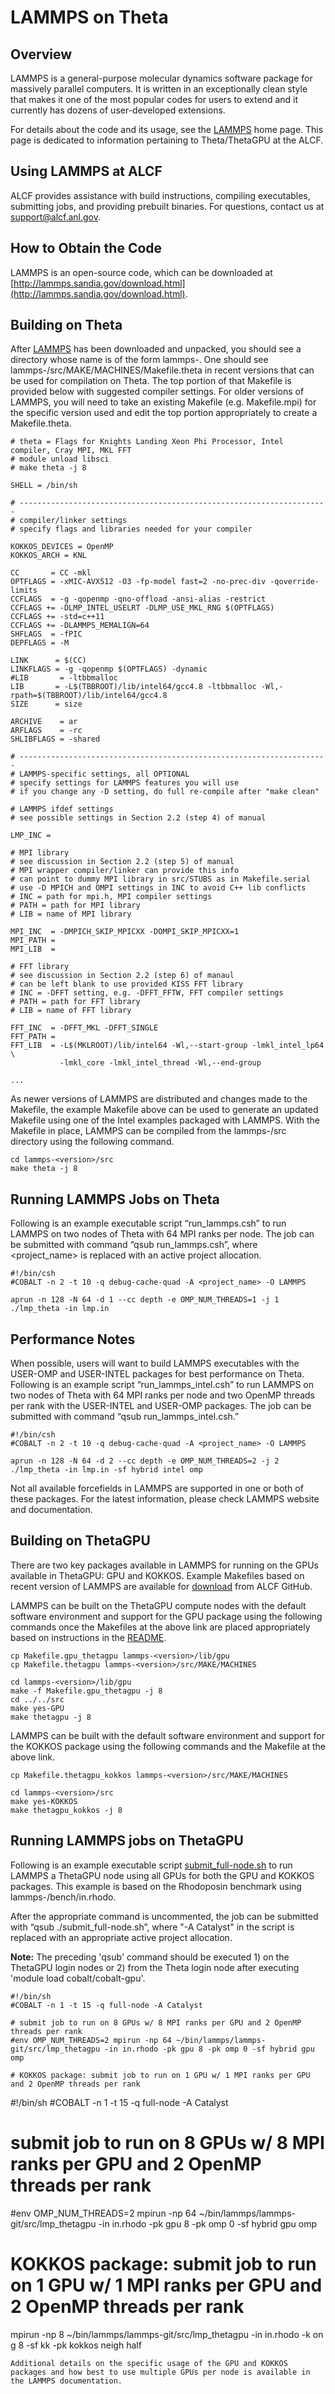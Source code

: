 # LAMMPS on Theta
## Overview
LAMMPS is a general-purpose molecular dynamics software package for massively parallel computers. It is written in an exceptionally clean style that makes it one of the most popular codes for users to extend and it currently has dozens of user-developed extensions.

For details about the code and its usage, see the [LAMMPS](http://lammps.sandia.gov/) home page. This page is dedicated to information pertaining to Theta/ThetaGPU at the ALCF.

## Using LAMMPS at ALCF
ALCF provides assistance with build instructions, compiling executables, submitting jobs, and providing prebuilt binaries. For questions, contact us at [support@alcf.anl.gov](mailto:support@alcf.anl.gov).

## How to Obtain the Code
LAMMPS is an open-source code, which can be downloaded at [http://lammps.sandia.gov/download.html](http://lammps.sandia.gov/download.html).

## Building on Theta
After [LAMMPS](http://lammps.sandia.gov/) has been downloaded and unpacked, you should see a directory whose name is of the form lammps-<version>. One should see lammps-<version>/src/MAKE/MACHINES/Makefile.theta in recent versions that can be used for compilation on Theta. The top portion of that Makefile is provided below with suggested compiler settings. For older versions of LAMMPS, you will need to take an existing Makefile (e.g. Makefile.mpi) for the specific version used and edit the top portion appropriately to create a Makefile.theta.
  
```
# theta = Flags for Knights Landing Xeon Phi Processor, Intel compiler, Cray MPI, MKL FFT
# module unload libsci
# make theta -j 8

SHELL = /bin/sh

# ---------------------------------------------------------------------
# compiler/linker settings
# specify flags and libraries needed for your compiler

KOKKOS_DEVICES = OpenMP
KOKKOS_ARCH = KNL

CC       = CC -mkl
OPTFLAGS = -xMIC-AVX512 -O3 -fp-model fast=2 -no-prec-div -qoverride-limits
CCFLAGS  = -g -qopenmp -qno-offload -ansi-alias -restrict 
CCFLAGS += -DLMP_INTEL_USELRT -DLMP_USE_MKL_RNG $(OPTFLAGS)
CCFLAGS += -std=c++11
CCFLAGS += -DLAMMPS_MEMALIGN=64
SHFLAGS  = -fPIC
DEPFLAGS = -M

LINK      = $(CC)
LINKFLAGS = -g -qopenmp $(OPTFLAGS) -dynamic
#LIB       = -ltbbmalloc
LIB       = -L$(TBBROOT)/lib/intel64/gcc4.8 -ltbbmalloc -Wl,-rpath=$(TBBROOT)/lib/intel64/gcc4.8
SIZE      = size

ARCHIVE    = ar
ARFLAGS    = -rc
SHLIBFLAGS = -shared

# ---------------------------------------------------------------------
# LAMMPS-specific settings, all OPTIONAL
# specify settings for LAMMPS features you will use
# if you change any -D setting, do full re-compile after "make clean"

# LAMMPS ifdef settings
# see possible settings in Section 2.2 (step 4) of manual

LMP_INC =

# MPI library
# see discussion in Section 2.2 (step 5) of manual
# MPI wrapper compiler/linker can provide this info
# can point to dummy MPI library in src/STUBS as in Makefile.serial
# use -D MPICH and OMPI settings in INC to avoid C++ lib conflicts
# INC = path for mpi.h, MPI compiler settings
# PATH = path for MPI library
# LIB = name of MPI library

MPI_INC  = -DMPICH_SKIP_MPICXX -DOMPI_SKIP_MPICXX=1
MPI_PATH =
MPI_LIB  =

# FFT library
# see discussion in Section 2.2 (step 6) of manaul
# can be left blank to use provided KISS FFT library
# INC = -DFFT setting, e.g. -DFFT_FFTW, FFT compiler settings
# PATH = path for FFT library
# LIB = name of FFT library

FFT_INC  = -DFFT_MKL -DFFT_SINGLE
FFT_PATH =
FFT_LIB  = -L$(MKLROOT)/lib/intel64 -Wl,--start-group -lmkl_intel_lp64 \
           -lmkl_core -lmkl_intel_thread -Wl,--end-group

...
```
As newer versions of LAMMPS are distributed and changes made to the Makefile, the example Makefile above can be used to generate an updated Makefile using one of the Intel examples packaged with LAMMPS. With the Makefile in place, LAMMPS can be compiled from the lammps-<version>/src directory using the following command.

```
cd lammps-<version>/src
make theta -j 8
```
  
## Running LAMMPS Jobs on Theta
Following is an example executable script “run_lammps.csh” to run LAMMPS on two nodes of Theta with 64 MPI ranks per node. The job can be submitted with command “qsub run_lammps.csh”, where <project_name> is replaced with an active project allocation.
  
```
#!/bin/csh
#COBALT -n 2 -t 10 -q debug-cache-quad -A <project_name> -O LAMMPS

aprun -n 128 -N 64 -d 1 --cc depth -e OMP_NUM_THREADS=1 -j 1 ./lmp_theta -in lmp.in
```
## Performance Notes
When possible, users will want to build LAMMPS executables with the USER-OMP and USER-INTEL packages for best performance on Theta. Following is an example script “run_lammps_intel.csh” to run LAMMPS on two nodes of Theta with 64 MPI ranks per node and two OpenMP threads per rank with the USER-INTEL and USER-OMP packages. The job can be submitted with command “qsub run_lammps_intel.csh.”
```
#!/bin/csh
#COBALT -n 2 -t 10 -q debug-cache-quad -A <project_name> -O LAMMPS

aprun -n 128 -N 64 -d 2 --cc depth -e OMP_NUM_THREADS=2 -j 2 ./lmp_theta -in lmp.in -sf hybrid intel omp
```
Not all available forcefields in LAMMPS are supported in one or both of these packages. For the latest information, please check LAMMPS website and documentation.

## Building on ThetaGPU
There are two key packages available in LAMMPS for running on the GPUs available in ThetaGPU: GPU and KOKKOS. Example Makefiles based on recent version of LAMMPS are available for [download](https://github.com/argonne-lcf/GettingStarted/tree/master/Applications/ThetaGPU/LAMMPS) from ALCF GitHub.

LAMMPS can be built on the ThetaGPU compute nodes with the default software environment and support for the GPU package using the following commands once the Makefiles at the above link are placed appropriately based on instructions in the [README](https://github.com/argonne-lcf/GettingStarted/blob/master/Applications/ThetaGPU/LAMMPS/README.md).
```
cp Makefile.gpu_thetagpu lammps-<version>/lib/gpu
cp Makefile.thetagpu lammps-<version>/src/MAKE/MACHINES
 
cd lammps-<version>/lib/gpu
make -f Makefile.gpu_thetagpu -j 8
cd ../../src
make yes-GPU
make thetagpu -j 8
```
  
LAMMPS can be built with the default software environment and support for the KOKKOS package using the following commands and the Makefile at the above link.
  
```
cp Makefile.thetagpu_kokkos lammps-<version>/src/MAKE/MACHINES
 
cd lammps-<version>/src
make yes-KOKKOS
make thetagpu_kokkos -j 8
```
## Running LAMMPS jobs on ThetaGPU
Following is an example executable script [submit_full-node.sh](https://github.com/argonne-lcf/GettingStarted/blob/master/Applications/ThetaGPU/LAMMPS/submit_full-node.sh) to run LAMMPS a ThetaGPU node using all GPUs for both the GPU and KOKKOS packages. This example is based on the Rhodoposin benchmark using lammps-<version>/bench/in.rhodo.

After the appropriate command is uncommented, the job can be submitted with “qsub ./submit_full-node.sh”, where "-A Catalyst" in the script is replaced with an appropriate active project allocation.

**Note:** The preceding 'qsub' command should be executed 1) on the ThetaGPU login nodes or 2) from the Theta login node after executing 'module load cobalt/cobalt-gpu'.
  
```
#!/bin/sh
#COBALT -n 1 -t 15 -q full-node -A Catalyst
 
# submit job to run on 8 GPUs w/ 8 MPI ranks per GPU and 2 OpenMP threads per rank
#env OMP_NUM_THREADS=2 mpirun -np 64 ~/bin/lammps/lammps-git/src/lmp_thetagpu -in in.rhodo -pk gpu 8 -pk omp 0 -sf hybrid gpu omp
 
# KOKKOS package: submit job to run on 1 GPU w/ 1 MPI ranks per GPU and 2 OpenMP threads per rank
```
#!/bin/sh
#COBALT -n 1 -t 15 -q full-node -A Catalyst
 
# submit job to run on 8 GPUs w/ 8 MPI ranks per GPU and 2 OpenMP threads per rank
#env OMP_NUM_THREADS=2 mpirun -np 64 ~/bin/lammps/lammps-git/src/lmp_thetagpu -in in.rhodo -pk gpu 8 -pk omp 0 -sf hybrid gpu omp
 
# KOKKOS package: submit job to run on 1 GPU w/ 1 MPI ranks per GPU and 2 OpenMP threads per rank
mpirun -np 8 ~/bin/lammps/lammps-git/src/lmp_thetagpu -in in.rhodo -k on g 8 -sf kk -pk kokkos neigh half
```
Additional details on the specific usage of the GPU and KOKKOS packages and how best to use multiple GPUs per node is available in the LAMMPS documentation.
